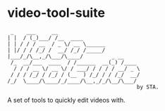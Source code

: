 # video-tool-suite

```
 _    ___     __
| |  / (_)___/ /__  ____
| | / / / __  / _ \/ __ \______
| |/ / / /_/ /  __/ /_/ /_____/
|___/_/\__,_/\___/\____/         _ __
 /_  __/___  ____  / /______  __(_) /____
  / / / __ \/ __ \/ / ___/ / / / / __/ _ \
 / / / /_/ / /_/ / (__  ) /_/ / / /_/  __/
/_/  \____/\____/_/____/\__,_/_/\__/\___/
                                         by STA.
```

A set of tools to quickly edit videos with.
